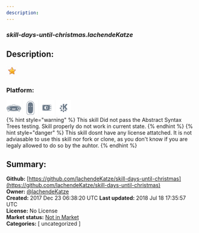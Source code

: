 ```yaml
---
description: 
---
```


### _skill-days-until-christmas.lachendeKatze_  
## Description:  
  
  
![](../.gitbook/assets/star.png)  
  
### Platform:  
 ![Mark I](../.gitbook/assets/mark-1-icon.png)  ![Mark II](../.gitbook/assets/mark-2-icon.png)  ![Picroft](../.gitbook/assets/picroft-icon.png)  ![plasmoid](../.gitbook/assets/kde.png)   
{% hint style="warning" %}
This skill Did not pass the Abstract Syntax Trees testing. Skill properly do not work in current state.
{% endhint %}
{% hint style="danger" %}
This skill dosnt have any license attatched. It is not adviasable to use this skill nor fork or clone, as you don't know if you are legaly allowed to do so by the auhtor.
{% endhint %}
  
## Summary:  
**Github:** [https://github.com/lachendeKatze/skill-days-until-christmas](https://github.com/lachendeKatze/skill-days-until-christmas)  
**Owner:** [@lachendeKatze](https://github.com/lachendeKatze)  
**Created:** 2017 Dec 23 06:38:20 UTC  **Last updated:** 2018 Jul 18 17:35:57 UTC  
**License:** No License  
**Market status:** [Not in Market](https://market.mycroft.ai/skill/)  
**Categories:** [ uncategorized ]   
